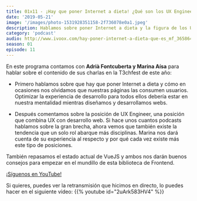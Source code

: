 ```yaml
---
title: 01x11 - ¡Hay que poner Internet a dieta! ¿Qué son los UX Engineer?
date: '2019-05-21'
image: '/images/photo-1531928351158-2f736078e0a1.jpeg'
description: Hablamos sobre poner Internet a dieta y la figura de los UX Engineer con Adria Fontcuberta y Marina Aisa, que hicieron charlas al respecto en la T3chfest 2019.
category: 'podcast'
audio: http://www.ivoox.com/hay-poner-internet-a-dieta-que-es_mf_36586428_feed_1.mp3
season: 01
episode: 11
---
```


En este programa contamos con **Adrià Fontcuberta y Marina Aísa** para hablar sobre el contenido de sus charlas en la T3chfest de este año:

- Primero hablamos sobre que hay que poner Internet a dieta y cómo en ocasiones nos olvidamos que nuestras páginas las consumen usuarios. Optimizar la experiencia de desarrollo para todos ellos debería estar en nuestra mentalidad mientras diseñamos y desarrollamos webs.

- Después comentamos sobre la posición de UX Engineer, una posición que combina UX con desarrollo web. Si hace unos cuantos podcasts hablamos sobre la gran brecha, ahora vemos que también existe la tendencia que un solo rol abarque más disciplinas. Marina nos dará cuenta de su experiencia al respecto y por qué cada vez existe más este tipo de posiciones.

También repasamos el estado actual de VueJS y ambos nos darán buenos consejos para empezar en el mundillo de esta biblioteca de Frontend.

[¡Síguenos en YouTube!](https://www.youtube.com/c/midudev?sub_confirmation=1)

Si quieres, puedes ver la retransmisión que hicimos en directo, lo puedes hacer en el siguiente vídeo:
{{% youtube id="2uArk583HV4" %}}